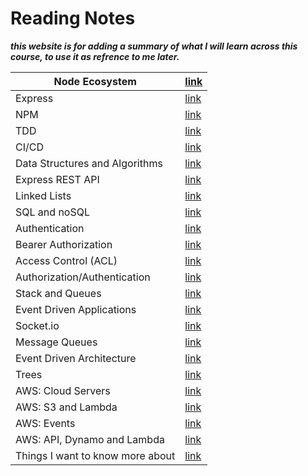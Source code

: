 # Reading Notes
 _**this website is for adding a summary of what I will learn across this course, to use it as refrence to me later.**_ 

|   Node Ecosystem   |  [    link ](./Reading%20Notes/Node%20Ecosystm.md)|
|-------------------------|-----------------------------------|   
|   Express   |  [    link ](./Reading%20Notes/Express.md)|
|   NPM  |  [    link ](./Reading%20Notes/NPM.md)|
|   TDD   |  [    link ](./Reading%20Notes/TDD.md)| 
|   CI/CD   |  [    link ](./Reading%20Notes/CI-CD.md)|
|   Data Structures and Algorithms   |  [    link ](./Reading%20Notes/Data%20Structures%20and%20Algorithms.md)|
|   Express REST API   |  [    link ](./Reading%20Notes/Express%20REST%20API.md)|
|   Linked Lists   |[    link ](./Reading%20Notes/Linked%20Lists.md)|
|  SQL and noSQL  |[    link ](./Reading%20Notes/SQL%20and%20noSQL.md)|
|  Authentication  |[    link ](./Reading%20Notes/Authentication.md)|
|  Bearer Authorization  |[    link ](./Reading%20Notes/Bearer%20Authorization.md)|
|  Access Control (ACL)  |[    link ](./Reading%20Notes/Access%20Control%20(ACL).md)|
| Authorization/Authentication  |[    link ](./Reading%20Notes/Authorization-Authentication.md)|
| Stack and Queues  |[    link ](./Reading%20Notes/Stack%20and%20Queues.md)|
| Event Driven Applications  |[    link ](./Reading%20Notes/Event%20Driven%20Applications.md)|
| Socket.io  |[    link ](./Reading%20Notes/Socket.io.md)|
| Message Queues  |[    link ](./Reading%20Notes/Message%20Queues.md)|
| Event Driven Architecture  |[    link ](./Reading%20Notes/Event%20Driven%20Architecture.md)|
| Trees  |[    link ](./Reading%20Notes/Trees.md)|
| AWS: Cloud Servers  |[    link ](./Reading%20Notes/AWS:%20Cloud%20Servers.md)|
| AWS: S3 and Lambda  |[    link ](./Reading%20Notes/AWS:%20S3%20and%20Lambda.md)|
|AWS: Events |[    link ](./Reading%20Notes/AWS:%20Events.md)|
|AWS: API, Dynamo and Lambda |[    link ](./Reading%20Notes/AWS:%20API,%20Dynamo%20and%20Lambda.md)|
| Things I want to know more about |[ link ](./Reading%20Notes/I-want-to-know.md)|
    
